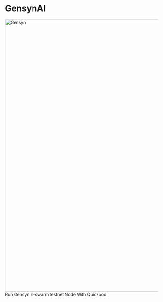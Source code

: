 # GensynAI
<img width="2476" height="898" alt="Gensyn" src="https://github.com/user-attachments/assets/bb7a4d89-fdc6-42ca-ae40-4a71996a563f" />
Run Gensyn rl-swarm testnet Node With Quickpod 

